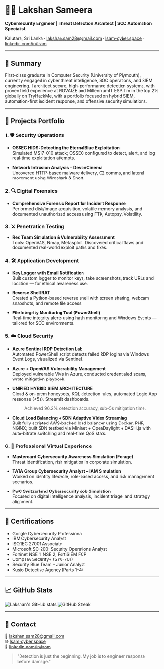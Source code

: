 # 👨‍💻 Lakshan Sameera

**Cybersecurity Engineer | Threat Detection Architect | SOC Automation Specialist**

Kalutara, Sri Lanka · lakshan.sam28@gmail.com · [lsam-cyber.space](https://lsam-cyber.space) · [linkedin.com/in/lsam](https://linkedin.com/in/lsam)

---

## 🧠 Summary

First-class graduate in Computer Security (University of Plymouth), currently engaged in cyber threat intelligence, SOC operations, and SIEM engineering. I architect secure, high-performance detection systems, with proven field experience at NOVAIZE and MillenniumIT ESP. I’m in the top 2% globally on TryHackMe, with a portfolio focused on hybrid SIEM, automation-first incident response, and offensive security simulations.

---

## 🔬 Projects Portfolio

### 1. 🛡️ Security Operations
- **OSSEC HIDS: Detecting the EternalBlue Exploitation**  
  Simulated MS17-010 attack; OSSEC configured to detect, alert, and log real-time exploitation attempts.

- **Network Intrusion Analysis – DevonCinema**  
  Uncovered HTTP-based malware delivery, C2 comms, and lateral movement using Wireshark & Snort.

### 2. 🔍 Digital Forensics
- **Comprehensive Forensic Report for Incident Response**  
  Performed disk/image acquisition, volatile memory analysis, and documented unauthorized access using FTK, Autopsy, Volatility.

### 3. ⚔️ Penetration Testing
- **Red Team Simulation & Vulnerability Assessment**  
  Tools: OpenVAS, Nmap, Metasploit. Discovered critical flaws and documented real-world exploit paths and fixes.

### 4. 🛠️ Application Development
- **Key Logger with Email Notification**  
  Built custom logger to monitor keys, take screenshots, track URLs and location — for ethical awareness use.

- **Reverse Shell RAT**  
  Created a Python-based reverse shell with screen sharing, webcam snapshots, and remote file access.

- **File Integrity Monitoring Tool (PowerShell)**  
  Real-time integrity alerts using hash monitoring and Windows Events — tailored for SOC environments.

### 5. ☁️ Cloud Security
- **Azure Sentinel RDP Detection Lab**  
  Automated PowerShell script detects failed RDP logins via Windows Event Logs, visualized via Sentinel.

- **Azure + OpenVAS Vulnerability Management**  
  Deployed vulnerable VMs in Azure, conducted credentialed scans, wrote mitigation playbook.

- **UNIFIED HYBRID SIEM ARCHITECTURE**  
  Cloud & on-prem honeypots, KQL detection rules, automated Logic App response (<5s), Streamlit dashboards. 
  > Achieved 96.2% detection accuracy, sub-5s mitigation time.

- **Cloud Load Balancing + SDN Adaptive Video Streaming**  
  Built fully scripted AWS-backed load balancer using Docker, PHP, NGINX; built SDN testbed via Mininet + OpenDaylight + DASH.js with auto-bitrate switching and real-time QoS stats.

### 6. 💼 Professional Virtual Experience
- **Mastercard Cybersecurity Awareness Simulation (Forage)**  
  Threat identification, risk mitigation in corporate simulation.

- **TATA Group Cybersecurity Analyst – IAM Simulation**  
  Worked on identity lifecycle, role-based access, and risk management scenarios.

- **PwC Switzerland Cybersecurity Job Simulation**  
  Focused on digital intelligence analysis, incident triage, and strategy alignment.

---

## 📜 Certifications

- Google Cybersecurity Professional
- IBM Cybersecurity Analyst
- ISO/IEC 27001 Associate
- Microsoft SC-200: Security Operations Analyst
- Fortinet NSE 1, NSE 2, FortiSIEM FCP
- CompTIA Security+ (SY0-701)
- Security Blue Team – Junior Analyst
- Kusto Detective Agency (Parts 1–4)

---

## 📈 GitHub Stats

![Lakshan's GitHub stats](https://github-readme-stats.vercel.app/api?username=Lsam18&show_icons=true&theme=dark&count_private=true)
![GitHub Streak](https://streak-stats.demolab.com/?user=Lsam18&theme=dark)

---

## 💬 Contact

📧 lakshan.sam28@gmail.com  
🌐 [lsam-cyber.space](https://lsam-cyber.space)  
🔗 [linkedin.com/in/lsam](https://linkedin.com/in/lsam)

> "Detection is just the beginning. My job is to engineer response before damage."

